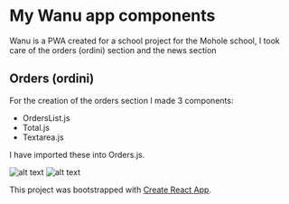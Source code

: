 # My Wanu app components
Wanu is a PWA created for a school project for the Mohole school, I took care of the orders (ordini) section and the news section
## Orders (ordini)

For the creation of the orders section I made 3 components:
* OrdersList.js
* Total.js
* Textarea.js

I have imported these into Orders.js.




![alt text](https://github.com/DavidPareti/Orders_Wanu-app/blob/master/src/img/Orders1.png "Orders")
![alt text](https://github.com/DavidPareti/Orders_Wanu-app/blob/master/src/img/Orders2.png "Orders")

This project was bootstrapped with [Create React App](https://github.com/facebook/create-react-app).
